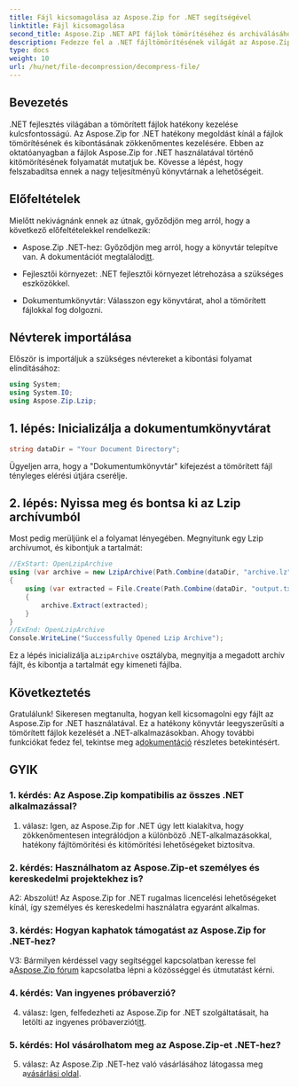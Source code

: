 ```yaml
---
title: Fájl kicsomagolása az Aspose.Zip for .NET segítségével
linktitle: Fájl kicsomagolása
second_title: Aspose.Zip .NET API fájlok tömörítéséhez és archiválásához
description: Fedezze fel a .NET fájltömörítésének világát az Aspose.Zip segítségével. Tanulja meg a fájlok könnyed kitömörítésének művészetét.
type: docs
weight: 10
url: /hu/net/file-decompression/decompress-file/
---
```

## Bevezetés

.NET fejlesztés világában a tömörített fájlok hatékony kezelése kulcsfontosságú. Az Aspose.Zip for .NET hatékony megoldást kínál a fájlok tömörítésének és kibontásának zökkenőmentes kezelésére. Ebben az oktatóanyagban a fájlok Aspose.Zip for .NET használatával történő kitömörítésének folyamatát mutatjuk be. Kövesse a lépést, hogy felszabadítsa ennek a nagy teljesítményű könyvtárnak a lehetőségeit.

## Előfeltételek

Mielőtt nekivágnánk ennek az útnak, győződjön meg arról, hogy a következő előfeltételekkel rendelkezik:

-  Aspose.Zip .NET-hez: Győződjön meg arról, hogy a könyvtár telepítve van. A dokumentációt megtalálod[itt](https://reference.aspose.com/zip/net/).

- Fejlesztői környezet: .NET fejlesztői környezet létrehozása a szükséges eszközökkel.

- Dokumentumkönyvtár: Válasszon egy könyvtárat, ahol a tömörített fájlokkal fog dolgozni.

## Névterek importálása

Először is importáljuk a szükséges névtereket a kibontási folyamat elindításához:

```csharp
using System;
using System.IO;
using Aspose.Zip.Lzip;
```

## 1. lépés: Inicializálja a dokumentumkönyvtárat

```csharp
string dataDir = "Your Document Directory";
```

Ügyeljen arra, hogy a "Dokumentumkönyvtár" kifejezést a tömörített fájl tényleges elérési útjára cserélje.

## 2. lépés: Nyissa meg és bontsa ki az Lzip archívumból

Most pedig merüljünk el a folyamat lényegében. Megnyitunk egy Lzip archívumot, és kibontjuk a tartalmát:

```csharp
//ExStart: OpenLzipArchive
using (var archive = new LzipArchive(Path.Combine(dataDir, "archive.lz")))
{
    using (var extracted = File.Create(Path.Combine(dataDir, "output.txt")))
    {
        archive.Extract(extracted);
    }
}
//ExEnd: OpenLzipArchive
Console.WriteLine("Successfully Opened Lzip Archive");
```

 Ez a lépés inicializálja a`LzipArchive` osztályba, megnyitja a megadott archív fájlt, és kibontja a tartalmát egy kimeneti fájlba.

## Következtetés

 Gratulálunk! Sikeresen megtanulta, hogyan kell kicsomagolni egy fájlt az Aspose.Zip for .NET használatával. Ez a hatékony könyvtár leegyszerűsíti a tömörített fájlok kezelését a .NET-alkalmazásokban. Ahogy további funkciókat fedez fel, tekintse meg a[dokumentáció](https://reference.aspose.com/zip/net/) részletes betekintésért.

## GYIK

### 1. kérdés: Az Aspose.Zip kompatibilis az összes .NET alkalmazással?

1. válasz: Igen, az Aspose.Zip for .NET úgy lett kialakítva, hogy zökkenőmentesen integrálódjon a különböző .NET-alkalmazásokkal, hatékony fájltömörítési és kitömörítési lehetőségeket biztosítva.

### 2. kérdés: Használhatom az Aspose.Zip-et személyes és kereskedelmi projektekhez is?

A2: Abszolút! Az Aspose.Zip for .NET rugalmas licencelési lehetőségeket kínál, így személyes és kereskedelmi használatra egyaránt alkalmas.

### 3. kérdés: Hogyan kaphatok támogatást az Aspose.Zip for .NET-hez?

V3: Bármilyen kérdéssel vagy segítséggel kapcsolatban keresse fel a[Aspose.Zip fórum](https://forum.aspose.com/c/zip/37) kapcsolatba lépni a közösséggel és útmutatást kérni.

### 4. kérdés: Van ingyenes próbaverzió?

 4. válasz: Igen, felfedezheti az Aspose.Zip for .NET szolgáltatásait, ha letölti az ingyenes próbaverziót[itt](https://releases.aspose.com/).

### 5. kérdés: Hol vásárolhatom meg az Aspose.Zip-et .NET-hez?

 5. válasz: Az Aspose.Zip .NET-hez való vásárlásához látogassa meg a[vásárlási oldal](https://purchase.aspose.com/buy).